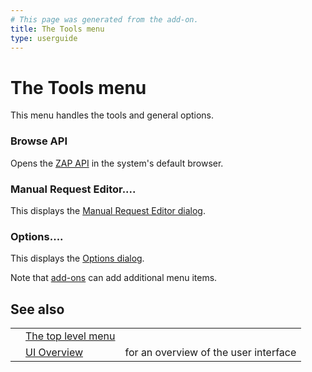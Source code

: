 ```yaml
---
# This page was generated from the add-on.
title: The Tools menu
type: userguide
---
```


# The Tools menu

This menu handles the tools and general options.

### Browse API

Opens the [ZAP API](/docs/desktop/start/features/api/) in the system's default browser.

### Manual Request Editor....

This displays the [Manual Request Editor dialog](/docs/desktop/ui/dialogs/man_req/).

### Options....

This displays the [Options dialog](/docs/desktop/ui/dialogs/options/).

Note that [add-ons](/docs/desktop/start/features/addons/) can add additional menu items.

## See also

|     |                                                |                                       |
| --- | ---------------------------------------------- | ------------------------------------- |
|     | [The top level menu](/docs/desktop/ui/tlmenu/) |                                       |
|     | [UI Overview](/docs/desktop/ui/)               | for an overview of the user interface |
